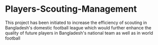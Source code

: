 # Players-Scouting-Management
This project has been initiated to increase the efficiency of scouting in Bangladesh's domestic football league which would further enhance the quality of future players in Bangladesh's national team as well as in world football

